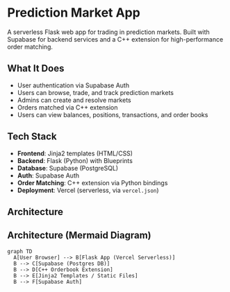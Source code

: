 # Prediction Market App

A serverless Flask web app for trading in prediction markets. Built with Supabase for backend services and a C++ extension for high-performance order matching.

## What It Does

- User authentication via Supabase Auth  
- Users can browse, trade, and track prediction markets  
- Admins can create and resolve markets  
- Orders matched via C++ extension  
- Users can view balances, positions, transactions, and order books  

## Tech Stack

- **Frontend**: Jinja2 templates (HTML/CSS)
- **Backend**: Flask (Python) with Blueprints
- **Database**: Supabase (PostgreSQL)
- **Auth**: Supabase Auth
- **Order Matching**: C++ extension via Python bindings
- **Deployment**: Vercel (serverless, via `vercel.json`)

## Architecture

## Architecture (Mermaid Diagram)

```mermaid
graph TD
  A[User Browser] --> B[Flask App (Vercel Serverless)]
  B --> C[Supabase (Postgres DB)]
  B --> D[C++ Orderbook Extension]
  B --> E[Jinja2 Templates / Static Files]
  B --> F[Supabase Auth]
